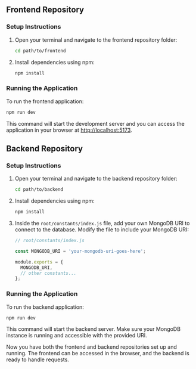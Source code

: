 

## Frontend Repository

### Setup Instructions

1. Open your terminal and navigate to the frontend repository folder:

   ```bash
   cd path/to/frontend
   ```

2. Install dependencies using npm:

   ```bash
   npm install
   ```

### Running the Application

To run the frontend application:

```bash
npm run dev
```

This command will start the development server and you can access the application in your browser at [http://localhost:5173](http://localhost:5173).

## Backend Repository

### Setup Instructions

1. Open your terminal and navigate to the backend repository folder:

   ```bash
   cd path/to/backend
   ```

2. Install dependencies using npm:

   ```bash
   npm install
   ```

3. Inside the `root/constants/index.js` file, add your own MongoDB URI to connect to the database. Modify the file to include your MongoDB URI:

   ```javascript
   // root/constants/index.js

   const MONGODB_URI = 'your-mongodb-uri-goes-here';

   module.exports = {
     MONGODB_URI,
     // other constants...
   };
   ```

### Running the Application

To run the backend application:

```bash
npm run dev
```

This command will start the backend server. Make sure your MongoDB instance is running and accessible with the provided URI.

Now you have both the frontend and backend repositories set up and running. The frontend can be accessed in the browser, and the backend is ready to handle requests.
